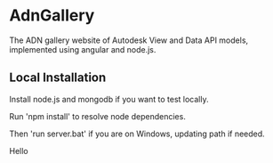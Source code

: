 AdnGallery
==========

The ADN gallery website of Autodesk View and Data API models, implemented using angular and node.js.

Local Installation
------------------

Install node.js and mongodb if you want to test locally.

Run 'npm install' to resolve node dependencies.

Then 'run server.bat' if you are on Windows, updating path if needed.

Hello
